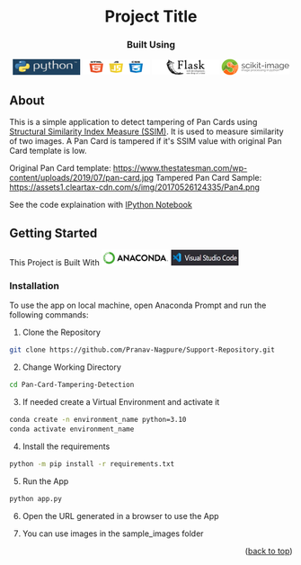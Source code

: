 <a name="readme-top"></a>

<div align="center">

# __Project Title__

### Built Using
  
[![Python][python-shield]][python-url]
[![html-css-js][html-css-js-shield]][html-css-js-url]
[![Flask][flask-shield]][flask-url]
[![ScikitImage][scikit-image-shield]][scikit-image-url]

</div>

## __About__

This is a simple application to detect tampering of Pan Cards using <a href="https://en.wikipedia.org/wiki/Structural_similarity#:~:text=The%20structural%20similarity%20index%20measure,the%20similarity%20between%20two%20images.">Structural Similarity Index Measure (SSIM)</a>. It is used to measure similarity of two images. A Pan Card is tampered if it's SSIM value with original Pan Card template is low.

Original Pan Card template: https://www.thestatesman.com/wp-content/uploads/2019/07/pan-card.jpg
Tampered Pan Card Sample: https://assets1.cleartax-cdn.com/s/img/20170526124335/Pan4.png

See the code explaination with <a href="https://github.com/Pranav-Nagpure/Pan-Card-Tampering-Detection-NB">IPython Notebook</a>

## __Getting Started__

This Project is Built With [![Anaconda][anaconda-shield]][anaconda-url] [![VSCode][vscode-shield]][vscode-url]

### __Installation__
To use the app on local machine, open Anaconda Prompt and run the following commands:

1. Clone the Repository
```sh
git clone https://github.com/Pranav-Nagpure/Support-Repository.git
```

2. Change Working Directory
```sh
cd Pan-Card-Tampering-Detection
```

3. If needed create a Virtual Environment and activate it
```sh
conda create -n environment_name python=3.10
conda activate environment_name
```

4. Install the requirements
```sh
python -m pip install -r requirements.txt
```

5. Run the App
```sh
python app.py
```

6. Open the URL generated in a browser to use the App

7. You can use images in the sample_images folder

<p align="right">
(<a href="#readme-top">back to top</a>)
</p>

[python-shield]: https://raw.githubusercontent.com/Pranav-Nagpure/Support-Repository/master/images/python-shield.png "Python"
[python-url]: https://www.python.org

[html-css-js-shield]: https://raw.githubusercontent.com/Pranav-Nagpure/Support-Repository/master/images/html-css-js-shield.png
[html-css-js-url]: https://html.spec.whatwg.org "HTML | CSS | JavaScript"

[anaconda-shield]: https://raw.githubusercontent.com/Pranav-Nagpure/Support-Repository/master/images/anaconda-shield.png
[anaconda-url]: https://www.anaconda.com "Anaconda"

[vscode-shield]: https://raw.githubusercontent.com/Pranav-Nagpure/Support-Repository/master/images/vscode-shield.png
[vscode-url]: https://code.visualstudio.com "VSCode"

[flask-shield]: https://raw.githubusercontent.com/Pranav-Nagpure/Support-Repository/master/images/flask-shield.png "Flask"
[flask-url]: https://flask.palletsprojects.com

[scikit-image-shield]: https://raw.githubusercontent.com/Pranav-Nagpure/Support-Repository/master/images/scikit-image-shield.png "Scikit-Image"
[scikit-image-url]: https://scikit-image.org